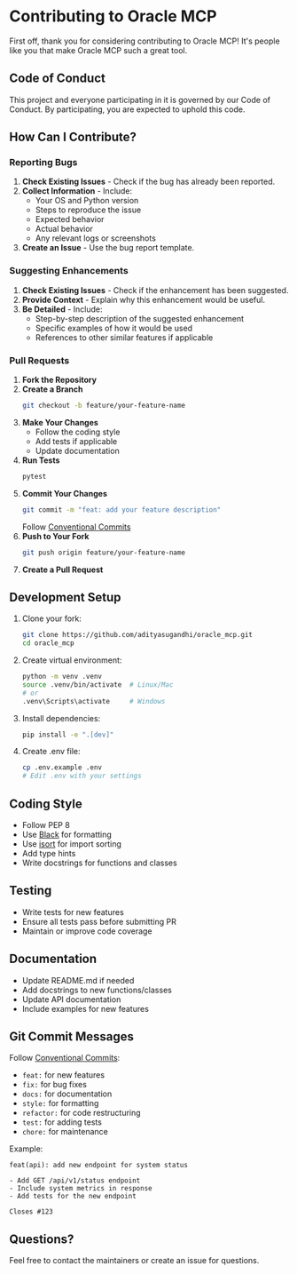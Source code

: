 # Contributing to Oracle MCP

First off, thank you for considering contributing to Oracle MCP! It's people like you that make Oracle MCP such a great tool.

## Code of Conduct

This project and everyone participating in it is governed by our Code of Conduct. By participating, you are expected to uphold this code.

## How Can I Contribute?

### Reporting Bugs

1. **Check Existing Issues** - Check if the bug has already been reported.
2. **Collect Information** - Include:
   - Your OS and Python version
   - Steps to reproduce the issue
   - Expected behavior
   - Actual behavior
   - Any relevant logs or screenshots
3. **Create an Issue** - Use the bug report template.

### Suggesting Enhancements

1. **Check Existing Issues** - Check if the enhancement has been suggested.
2. **Provide Context** - Explain why this enhancement would be useful.
3. **Be Detailed** - Include:
   - Step-by-step description of the suggested enhancement
   - Specific examples of how it would be used
   - References to other similar features if applicable

### Pull Requests

1. **Fork the Repository**
2. **Create a Branch**
   ```bash
   git checkout -b feature/your-feature-name
   ```
3. **Make Your Changes**
   - Follow the coding style
   - Add tests if applicable
   - Update documentation
4. **Run Tests**
   ```bash
   pytest
   ```
5. **Commit Your Changes**
   ```bash
   git commit -m "feat: add your feature description"
   ```
   Follow [Conventional Commits](https://www.conventionalcommits.org/)
6. **Push to Your Fork**
   ```bash
   git push origin feature/your-feature-name
   ```
7. **Create a Pull Request**

## Development Setup

1. Clone your fork:
   ```bash
   git clone https://github.com/adityasugandhi/oracle_mcp.git
   cd oracle_mcp
   ```

2. Create virtual environment:
   ```bash
   python -m venv .venv
   source .venv/bin/activate  # Linux/Mac
   # or
   .venv\Scripts\activate     # Windows
   ```

3. Install dependencies:
   ```bash
   pip install -e ".[dev]"
   ```

4. Create .env file:
   ```bash
   cp .env.example .env
   # Edit .env with your settings
   ```

## Coding Style

- Follow PEP 8
- Use [Black](https://github.com/psf/black) for formatting
- Use [isort](https://pycqa.github.io/isort/) for import sorting
- Add type hints
- Write docstrings for functions and classes

## Testing

- Write tests for new features
- Ensure all tests pass before submitting PR
- Maintain or improve code coverage

## Documentation

- Update README.md if needed
- Add docstrings to new functions/classes
- Update API documentation
- Include examples for new features

## Git Commit Messages

Follow [Conventional Commits](https://www.conventionalcommits.org/):

- `feat:` for new features
- `fix:` for bug fixes
- `docs:` for documentation
- `style:` for formatting
- `refactor:` for code restructuring
- `test:` for adding tests
- `chore:` for maintenance

Example:
```
feat(api): add new endpoint for system status

- Add GET /api/v1/status endpoint
- Include system metrics in response
- Add tests for the new endpoint

Closes #123
```

## Questions?

Feel free to contact the maintainers or create an issue for questions.